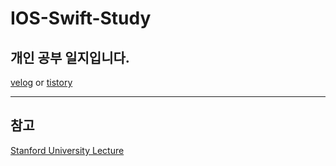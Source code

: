 # IOS-Swift-Study

## 개인 공부 일지입니다.

[velog](https://velog.io/@everytime79/series/IOS) or [tistory](https://soosdev.tistory.com/category/Study/IOS%20Swift%20%7C%20%ED%8C%A8%EC%8A%A4%ED%8A%B8%EC%BB%B4%ED%8D%BC%EC%8A%A4)

---

## 참고 
[Stanford University Lecture](https://youtu.be/jbtqIBpUG7g)
